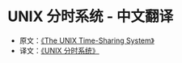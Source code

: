 # UNIX 分时系统 - 中文翻译

- 原文：[《The UNIX Time-Sharing System》](https://dsf.berkeley.edu/cs262/UNIX-annotated.pdf)
- 译文：[《UNIX 分时系统》]()
